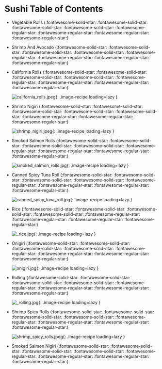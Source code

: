 # Sushi Table of Contents

- Vegetable Rolls (:fontawesome-solid-star: :fontawesome-solid-star: :fontawesome-solid-star: :fontawesome-solid-star: :fontawesome-regular-star: :fontawesome-regular-star: :fontawesome-regular-star: :fontawesome-regular-star:)

    <!-- TODO: Capture image -->

- Shrimp And Avocado (:fontawesome-solid-star: :fontawesome-solid-star: :fontawesome-solid-star: :fontawesome-solid-star: :fontawesome-regular-star: :fontawesome-regular-star: :fontawesome-regular-star: :fontawesome-regular-star:)

    <!-- TODO: Capture image -->

- California Rolls (:fontawesome-solid-star: :fontawesome-solid-star: :fontawesome-solid-star: :fontawesome-solid-star: :fontawesome-regular-star: :fontawesome-regular-star: :fontawesome-regular-star: :fontawesome-regular-star:)

    ![california_rolls.jpeg](./california_rolls.jpeg){: .image-recipe loading=lazy }

- Shrimp Nigiri (:fontawesome-solid-star: :fontawesome-solid-star: :fontawesome-solid-star: :fontawesome-solid-star: :fontawesome-solid-star: :fontawesome-regular-star: :fontawesome-regular-star: :fontawesome-regular-star:)

    ![shrimp_nigiri.jpeg](./shrimp_nigiri.jpeg){: .image-recipe loading=lazy }

- Smoked Salmon Rolls (:fontawesome-solid-star: :fontawesome-solid-star: :fontawesome-solid-star: :fontawesome-solid-star: :fontawesome-regular-star: :fontawesome-regular-star: :fontawesome-regular-star: :fontawesome-regular-star:)

    ![smoked_salmon_rolls.jpg](./smoked_salmon_rolls.jpg){: .image-recipe loading=lazy }

- Canned Spicy Tuna Roll (:fontawesome-solid-star: :fontawesome-solid-star: :fontawesome-solid-star: :fontawesome-solid-star: :fontawesome-regular-star: :fontawesome-regular-star: :fontawesome-regular-star: :fontawesome-regular-star:)

    ![canned_spicy_tuna_roll.jpg](./canned_spicy_tuna_roll.jpg){: .image-recipe loading=lazy }

- Rice (:fontawesome-solid-star: :fontawesome-solid-star: :fontawesome-solid-star: :fontawesome-solid-star: :fontawesome-regular-star: :fontawesome-regular-star: :fontawesome-regular-star: :fontawesome-regular-star:)

    ![_rice.jpg](./_rice.jpg){: .image-recipe loading=lazy }

- Onigiri (:fontawesome-solid-star: :fontawesome-solid-star: :fontawesome-solid-star: :fontawesome-solid-star: :fontawesome-regular-star: :fontawesome-regular-star: :fontawesome-regular-star: :fontawesome-regular-star:)

    ![onigiri.jpg](./onigiri.jpg){: .image-recipe loading=lazy }

- Rolling (:fontawesome-solid-star: :fontawesome-solid-star: :fontawesome-solid-star: :fontawesome-solid-star: :fontawesome-regular-star: :fontawesome-regular-star: :fontawesome-regular-star: :fontawesome-regular-star:)

    ![_rolling.jpg](./_rolling.jpg){: .image-recipe loading=lazy }

- Shrimp Spicy Rolls (:fontawesome-solid-star: :fontawesome-solid-star: :fontawesome-solid-star: :fontawesome-solid-star: :fontawesome-regular-star: :fontawesome-regular-star: :fontawesome-regular-star: :fontawesome-regular-star:)

    ![shrimp_spicy_rolls.jpeg](./shrimp_spicy_rolls.jpeg){: .image-recipe loading=lazy }

- Smoked Salmon Nigiri (:fontawesome-solid-star: :fontawesome-solid-star: :fontawesome-solid-star: :fontawesome-solid-star: :fontawesome-regular-star: :fontawesome-regular-star: :fontawesome-regular-star: :fontawesome-regular-star:)

    <!-- TODO: Capture image -->